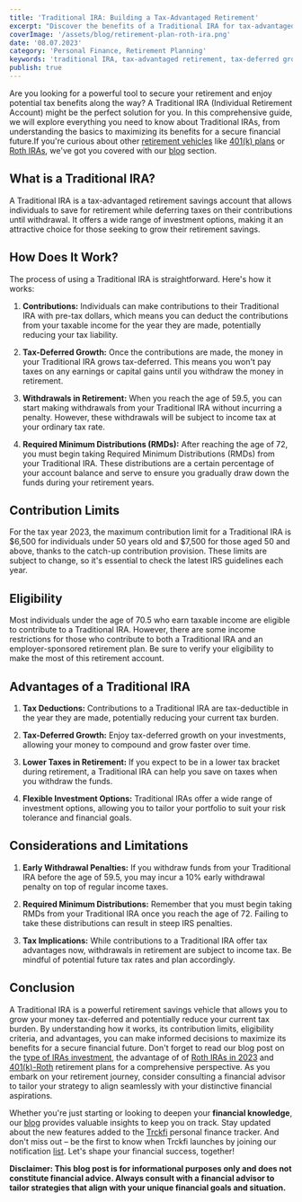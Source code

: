 ```yaml
---
title: 'Traditional IRA: Building a Tax-Advantaged Retirement'
excerpt: "Discover the benefits of a Traditional IRA for tax-advantaged retirement savings. Learn how this powerful retirement account allows you to contribute pre-tax money and enjoy tax-deferred growth on your investments until retirement. Find out how to open a Traditional IRA and make the most of its potential tax benefits to secure your financial future."
coverImage: '/assets/blog/retirement-plan-roth-ira.png'
date: '08.07.2023'
category: 'Personal Finance, Retirement Planning'
keywords: 'traditional IRA, tax-advantaged retirement, tax-deferred growth, pre-tax contributions, retirement savings, financial future, open Traditional IRA, retirement account, tax benefits'
publish: true
---
```


Are you looking for a powerful tool to secure your retirement and enjoy potential tax benefits along the way? A Traditional IRA (Individual Retirement Account) might be the perfect solution for you. In this comprehensive guide, we will explore everything you need to know about Traditional IRAs, from understanding the basics to maximizing its benefits for a secure financial future.If you're curious about other [retirement vehicles](/blog/retirement-planing-understanding-iras-and-401ks) like [401(k) plans](/blog/401k-retirement0plans-guide-for-smart-saving) or [Roth IRAs](/blog/roth-401k-plan), we've got you covered with our [blog](/blog) section.

## What is a Traditional IRA?

A Traditional IRA is a tax-advantaged retirement savings account that allows individuals to save for retirement while deferring taxes on their contributions until withdrawal. It offers a wide range of investment options, making it an attractive choice for those seeking to grow their retirement savings.

## How Does It Work?

The process of using a Traditional IRA is straightforward. Here's how it works:

1. **Contributions:** Individuals can make contributions to their Traditional IRA with pre-tax dollars, which means you can deduct the contributions from your taxable income for the year they are made, potentially reducing your tax liability.

2. **Tax-Deferred Growth:** Once the contributions are made, the money in your Traditional IRA grows tax-deferred. This means you won't pay taxes on any earnings or capital gains until you withdraw the money in retirement.

3. **Withdrawals in Retirement:** When you reach the age of 59.5, you can start making withdrawals from your Traditional IRA without incurring a penalty. However, these withdrawals will be subject to income tax at your ordinary tax rate.

4. **Required Minimum Distributions (RMDs):** After reaching the age of 72, you must begin taking Required Minimum Distributions (RMDs) from your Traditional IRA. These distributions are a certain percentage of your account balance and serve to ensure you gradually draw down the funds during your retirement years.

## Contribution Limits

For the tax year 2023, the maximum contribution limit for a Traditional IRA is $6,500 for individuals under 50 years old and $7,500 for those aged 50 and above, thanks to the catch-up contribution provision. These limits are subject to change, so it's essential to check the latest IRS guidelines each year.

## Eligibility

Most individuals under the age of 70.5 who earn taxable income are eligible to contribute to a Traditional IRA. However, there are some income restrictions for those who contribute to both a Traditional IRA and an employer-sponsored retirement plan. Be sure to verify your eligibility to make the most of this retirement account.

## Advantages of a Traditional IRA

1. **Tax Deductions:** Contributions to a Traditional IRA are tax-deductible in the year they are made, potentially reducing your current tax burden.

2. **Tax-Deferred Growth:** Enjoy tax-deferred growth on your investments, allowing your money to compound and grow faster over time.

3. **Lower Taxes in Retirement:** If you expect to be in a lower tax bracket during retirement, a Traditional IRA can help you save on taxes when you withdraw the funds.

4. **Flexible Investment Options:** Traditional IRAs offer a wide range of investment options, allowing you to tailor your portfolio to suit your risk tolerance and financial goals.

## Considerations and Limitations

1. **Early Withdrawal Penalties:** If you withdraw funds from your Traditional IRA before the age of 59.5, you may incur a 10% early withdrawal penalty on top of regular income taxes.

2. **Required Minimum Distributions:** Remember that you must begin taking RMDs from your Traditional IRA once you reach the age of 72. Failing to take these distributions can result in steep IRS penalties.

3. **Tax Implications:** While contributions to a Traditional IRA offer tax advantages now, withdrawals in retirement are subject to income tax. Be mindful of potential future tax rates and plan accordingly.

## Conclusion

A Traditional IRA is a powerful retirement savings vehicle that allows you to grow your money tax-deferred and potentially reduce your current tax burden. By understanding how it works, its contribution limits, eligibility criteria, and advantages, you can make informed decisions to maximize its benefits for a secure financial future. Don't forget to read our blog post on the [type of IRAs investment](/blog/types-of-ira-investing), the advantage of of [Roth IRAs in 2023](/blog/what-is-the-roth-ira-advantage-2023) and [401(k)-Roth](/blog/retirement-planning-understanding-iras-and-401ks) retirement plans for a comprehensive perspective. As you embark on your retirement journey, consider consulting a financial advisor to tailor your strategy to align seamlessly with your distinctive financial aspirations.

Whether you're just starting or looking to deepen your **financial knowledge**, our [blog](/blog) provides valuable insights to keep you on track. Stay updated about the new features added to the [Trckfi](/) personal finance tracker. And don't miss out – be the first to know when Trckfi launches by joining our notification [list](/#get-notified). Let's shape your financial success, together!

**Disclaimer: This blog post is for informational purposes only and does not constitute financial advice. Always consult with a financial advisor to tailor strategies that align with your unique financial goals and situation.**